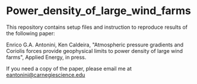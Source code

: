 # Power_density_of_large_wind_farms

This repository contains setup files and instruction to reproduce results of the following paper:

Enrico G.A. Antonini, Ken Caldeira, "Atmospheric pressure gradients and Coriolis forces provide geophysical limits to power density of large wind farms", Applied Energy, in press.

If you need a copy of the paper, please email me at eantonini@carnegiescience.edu

